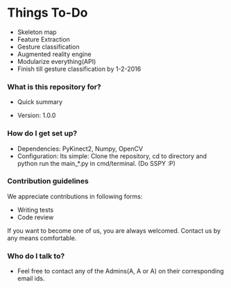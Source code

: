 # Things To-Do #
- Skeleton map
- Feature Extraction
- Gesture classification
- Augmented reality engine
- Modularize everything(API)
- Finish till gesture classification by 1-2-2016

### What is this repository for? ###

* Quick summary

* Version: 1.0.0

### How do I get set up? ###

* Dependencies: PyKinect2, Numpy, OpenCV
* Configuration:
Its simple: Clone the repository, cd to directory and python run the main_*.py in cmd/terminal. (Do SSPY :P)

### Contribution guidelines ###
We appreciate contributions in following forms:

- Writing tests
- Code review

If you want to become one of us, you are always welcomed. Contact us by any means comfortable.

### Who do I talk to? ###
* Feel free to contact any of the Admins(A, A or A) on their corresponding email ids.